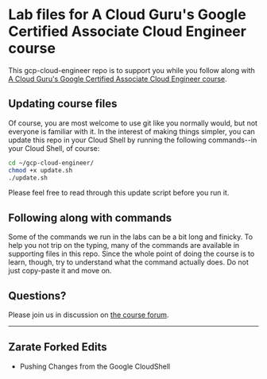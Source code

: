# Lab files for A Cloud Guru's Google Certified Associate Cloud Engineer course

This gcp-cloud-engineer repo is to support you while you follow along with [A Cloud Guru's Google Certified Associate Cloud Engineer course](https://acloud.guru/learn/gcp-certified-associate-cloud-engineer).



<!-- markdownlint-disable MD012 MD026 -->


## Updating course files

Of course, you are most welcome to use git like you normally would, but not everyone is familiar with it.  In the interest of making things simpler, you can update this repo in your Cloud Shell by running the following commands--in your Cloud Shell, of course:

```bash
cd ~/gcp-cloud-engineer/
chmod +x update.sh
./update.sh
```

Please feel free to read through this update script before you run it.


## Following along with commands

Some of the commands we run in the labs can be a bit long and finicky.  To help you not trip on the typing, many of the commands are available in supporting files in this repo.  Since the whole point of doing the course is to learn, though, try to understand what the command actually does.  Do not just copy-paste it and move on.


## Questions?

Please join us in discussion on [the course forum](https://acloud.guru/forums/gcp-certified-associate-cloud-engineer/).

--------- 

## Zarate Forked Edits

* Pushing Changes from the Google CloudShell
